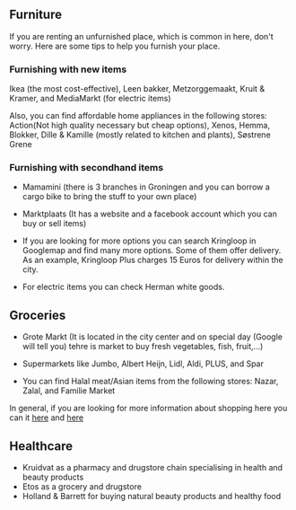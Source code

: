 ## Furniture
If you are renting an unfurnished place, which is common in here, don't worry. Here are some tips to help you furnish your place. 

### Furnishing with new items

Ikea (the most cost-effective), Leen bakker, Metzorggemaakt, Kruit & Kramer, and MediaMarkt (for electric items)

Also, you can find affordable home appliances in the following stores:
Action(Not high quality necessary but cheap options), Xenos, Hemma, Blokker, Dille & Kamille (mostly related to kitchen and plants), Søstrene Grene



### Furnishing with secondhand items

- Mamamini (there is 3 branches in Groningen and you can borrow a cargo bike to bring the stuff to your own place)

- Marktplaats (It has a website and a facebook account which you can buy or sell items)

- If you are looking for more options you can search Kringloop in Googlemap and find many more options. Some of them offer delivery. As an example, Kringloop Plus charges 15 Euros for delivery within the city.

- For electric items you can check Herman white goods.

## Groceries
- Grote Markt (It is located in the city center and on special day (Google will tell you) tehre is market to buy fresh vegetables, fish, fruit,...)

- Supermarkets like Jumbo, Albert Heijn, Lidl, Aldi, PLUS, and Spar

- You can find Halal meat/Asian items from the following stores: Nazar, Zalal, and Familie Market


In general, if you are looking for more information about shopping here you can it [here](https://www.expatica.com/nl/living/household/shopping-netherlands-130388/) and [here](https://ukrant.nl/where-do-i-buy-food/?lang=en)

## Healthcare 
- Kruidvat as a pharmacy and drugstore chain specialising in health and beauty products
- Etos as a grocery and drugstore
- Holland & Barrett for buying natural beauty products and healthy food

